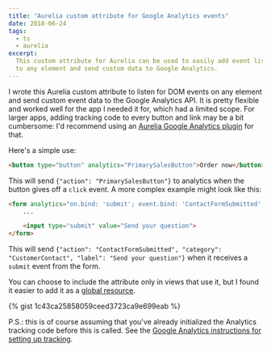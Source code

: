 ```yaml
---
title: "Aurelia custom attribute for Google Analytics events"
date: 2018-06-24
tags:
  - ts
  - aurelia
excerpt:
  This custom attribute for Aurelia can be used to easily add event listeners
  to any element and send custom data to Google Analytics.
---
```


I wrote this Aurelia custom attribute to listen for DOM events on any element
and send custom event data to the Google Analytics API. It is pretty flexible
and worked well for the app I needed it for, which had a limited scope. For
larger apps, adding tracking code to every button and link may be a bit
cumbersome: I'd recommend using an [Aurelia Google Analytics plugin](https://github.com/miguelzakharia/aurelia-google-analytics)
for that.

Here's a simple use:

```html
<button type="button" analytics="PrimarySalesButton">Order now</button>
```

This will send `{"action": "PrimarySalesButton"}` to analytics when the button
gives off a `click` event. A more complex example might look like this:

```html
<form analytics="on.bind: 'submit'; event.bind: 'ContactFormSubmitted'; category.bind: 'CustomerContact'; label.bind: 'Send your question'">
    ...

    <input type="submit" value="Send your question">
</form>
```

This will send `{"action": "ContactFormSubmitted", "category": "CustomerContact", "label": "Send your question"}` when it receives a `submit` event from the form.

You can choose to include the attribute only in views that use it, but I found
it easier to add it as a [global resource](https://aurelia.io/docs/templating/html-behaviors-introduction#global-resources).

{% gist 1c43ca25858059ceed3723ca9e699eab %}

P.S.: this is of course assuming that you've already initialized the Analytics
tracking code before this is called. See the
[Google Analytics instructions for setting up tracking](https://support.google.com/analytics/answer/1008080).
